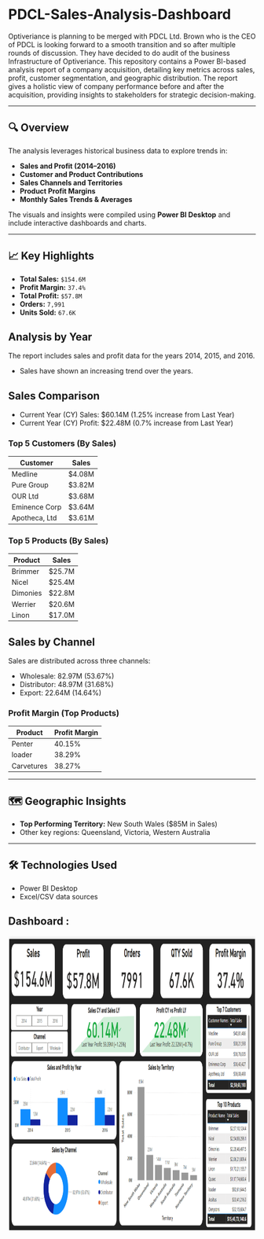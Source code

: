 # PDCL-Sales-Analysis-Dashboard
Optiveriance is planning to be merged with PDCL Ltd. Brown who is the CEO of PDCL is looking forward to a smooth transition and so after multiple rounds of discussion. They 
have decided to do audit of the business Infrastructure of Optiveriance. 
This repository contains a Power BI-based analysis report of a company acquisition, detailing key metrics across sales, profit, customer segmentation, and geographic distribution. The report gives a holistic view of company performance before and after the acquisition, providing insights to stakeholders for strategic decision-making.

---

## 🔍 Overview

The analysis leverages historical business data to explore trends in:

- **Sales and Profit (2014–2016)**
- **Customer and Product Contributions**
- **Sales Channels and Territories**
- **Product Profit Margins**
- **Monthly Sales Trends & Averages**

The visuals and insights were compiled using **Power BI Desktop** and include interactive dashboards and charts.

---

## 📈 Key Highlights

- **Total Sales:** `$154.6M`
- **Profit Margin:** `37.4%`
- **Total Profit:** `$57.8M`
- **Orders:** `7,991`
- **Units Sold:** `67.6K`

## Analysis by Year

The report includes sales and profit data for the years 2014, 2015, and 2016.

* Sales have shown an increasing trend over the years.

## Sales Comparison

* Current Year (CY) Sales: \$60.14M (1.25% increase from Last Year)
* Current Year (CY) Profit: \$22.48M (0.7% increase from Last Year)

### Top 5 Customers (By Sales)

| Customer        | Sales       |
|-----------------|-------------|
| Medline         | $4.08M      |
| Pure Group      | $3.82M      |
| OUR Ltd         | $3.68M      |
| Eminence Corp   | $3.64M      |
| Apotheca, Ltd   | $3.61M      |

### Top 5 Products (By Sales)

| Product   | Sales         |
|-----------|---------------|
| Brimmer   | $25.7M        |
| Nicel     | $25.4M        |
| Dimonies  | $22.8M        |
| Werrier   | $20.6M        |
| Linon     | $17.0M        |

## Sales by Channel

Sales are distributed across three channels:

* Wholesale: 82.97M (53.67%)
* Distributor: 48.97M (31.68%)
* Export: 22.64M (14.64%)

### Profit Margin (Top Products)

| Product     | Profit Margin |
|-------------|----------------|
| Penter      | 40.15%         |
| loader      | 38.29%         |
| Carvetures  | 38.27%         |

---

## 🗺️ Geographic Insights

- **Top Performing Territory:** New South Wales ($85M in Sales)
- Other key regions: Queensland, Victoria, Western Australia

---

## 🛠️ Technologies Used

- Power BI Desktop
- Excel/CSV data sources

## Dashboard :
<img src="Images/Dashborad -1.png" width="2500" height="600"/>&nbsp;
